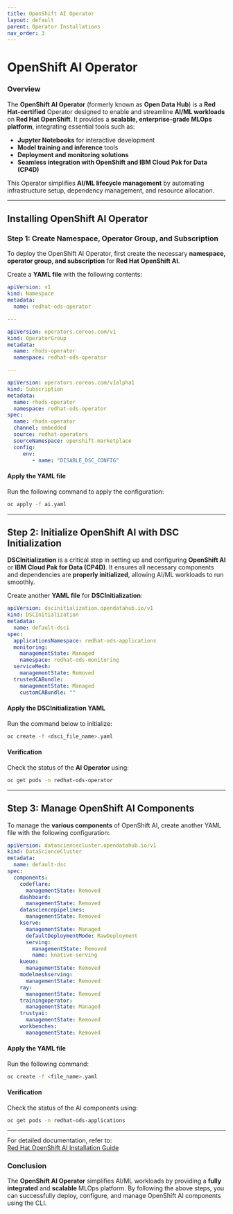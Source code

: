 ```yaml
---
title: OpenShift AI Operator
layout: default
parent: Operator Installations
nav_order: 3
---
```


# **OpenShift AI Operator**  

### **Overview**  
The **OpenShift AI Operator** (formerly known as **Open Data Hub**) is a **Red Hat-certified** Operator designed to enable and streamline **AI/ML workloads** on **Red Hat OpenShift**. It provides a **scalable, enterprise-grade MLOps platform**, integrating essential tools such as:  
- **Jupyter Notebooks** for interactive development  
- **Model training and inference** tools  
- **Deployment and monitoring solutions**  
- **Seamless integration with OpenShift and IBM Cloud Pak for Data (CP4D)**  

This Operator simplifies **AI/ML lifecycle management** by automating infrastructure setup, dependency management, and resource allocation.  


---

## **Installing OpenShift AI Operator**  

### **Step 1: Create Namespace, Operator Group, and Subscription**  
To deploy the OpenShift AI Operator, first create the necessary **namespace, operator group, and subscription** for **Red Hat OpenShift AI**.  

Create a **YAML file** with the following contents:  

```yaml
apiVersion: v1  
kind: Namespace  
metadata:  
  name: redhat-ods-operator  

---  

apiVersion: operators.coreos.com/v1  
kind: OperatorGroup  
metadata:  
  name: rhods-operator  
  namespace: redhat-ods-operator  

---  

apiVersion: operators.coreos.com/v1alpha1  
kind: Subscription  
metadata:  
  name: rhods-operator  
  namespace: redhat-ods-operator  
spec:  
  name: rhods-operator  
  channel: embedded  
  source: redhat-operators  
  sourceNamespace: openshift-marketplace  
  config:  
     env:  
        - name: "DISABLE_DSC_CONFIG"  
```
#### **Apply the YAML file**  
Run the following command to apply the configuration:  
```sh
oc apply -f ai.yaml  
```
---

## **Step 2: Initialize OpenShift AI with DSC Initialization**  
**DSCInitialization** is a critical step in setting up and configuring **OpenShift AI** or **IBM Cloud Pak for Data (CP4D)**. It ensures all necessary components and dependencies are **properly initialized**, allowing AI/ML workloads to run smoothly.  

Create another **YAML file** for **DSCInitialization**:  
```yaml
apiVersion: dscinitialization.opendatahub.io/v1  
kind: DSCInitialization  
metadata:  
  name: default-dsci  
spec:  
  applicationsNamespace: redhat-ods-applications  
  monitoring:  
    managementState: Managed  
    namespace: redhat-ods-monitoring  
  serviceMesh:  
    managementState: Removed  
  trustedCABundle:  
    managementState: Managed  
    customCABundle: ""  
```
#### **Apply the DSCInitialization YAML**  
Run the command below to initialize:  
```sh
oc create -f <dsci_file_name>.yaml  
```
#### **Verification**  
Check the status of the **AI Operator** using:  
```sh
oc get pods -n redhat-ods-operator  
```
---

## **Step 3: Manage OpenShift AI Components**  

To manage the **various components** of OpenShift AI, create another YAML file with the following configuration:  
```yaml
apiVersion: datasciencecluster.opendatahub.io/v1  
kind: DataScienceCluster  
metadata:  
  name: default-dsc  
spec:  
  components:  
    codeflare:  
      managementState: Removed  
    dashboard:  
      managementState: Removed  
    datasciencepipelines:  
      managementState: Removed  
    kserve:  
      managementState: Managed  
      defaultDeploymentMode: RawDeployment  
      serving:  
        managementState: Removed  
        name: knative-serving  
    kueue:  
      managementState: Removed  
    modelmeshserving:  
      managementState: Removed  
    ray:  
      managementState: Removed  
    trainingoperator:  
      managementState: Managed  
    trustyai:  
      managementState: Removed  
    workbenches:  
      managementState: Removed  
```
#### **Apply the YAML file**  
Run the following command:  
```sh
oc create -f <file_name>.yaml  
```
#### **Verification**  
Check the status of the AI components using:  
```sh
oc get pods -n redhat-ods-applications  
```
---


For detailed documentation, refer to:  
[Red Hat OpenShift AI Installation Guide](https://docs.redhat.com/en/documentation/red_hat_openshift_ai_self-managed/2.11/html/installing_and_uninstalling_openshift_ai_self-managed/preparing-openshift-ai-for-ibm-cpd_prepare-openshift-ai-ibm-cpd)  


### **Conclusion**  
The **OpenShift AI Operator** simplifies AI/ML workloads by providing a **fully integrated** and **scalable** MLOps platform. By following the above steps, you can successfully deploy, configure, and manage OpenShift AI components using the CLI. 
